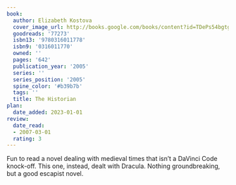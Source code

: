 ```yaml
---
book:
  author: Elizabeth Kostova
  cover_image_url: http://books.google.com/books/content?id=TDePs54bgtgC&printsec=frontcover&img=1&zoom=1&source=gbs_api
  goodreads: '77273'
  isbn13: '9780316011778'
  isbn9: '0316011770'
  owned: ''
  pages: '642'
  publication_year: '2005'
  series: ''
  series_position: '2005'
  spine_color: '#b39b7b'
  tags: ''
  title: The Historian
plan:
  date_added: 2023-01-01
review:
  date_read:
  - 2007-03-01
  rating: 3
---
```


Fun to read a novel dealing with medieval times that isn’t a DaVinci Code knock-off. This one, instead, dealt with Dracula. Nothing groundbreaking, but a good escapist novel.
